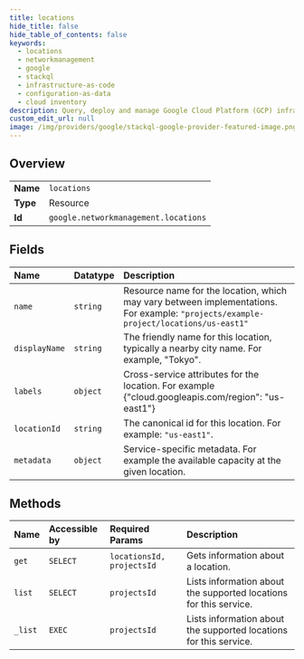 ```yaml
---
title: locations
hide_title: false
hide_table_of_contents: false
keywords:
  - locations
  - networkmanagement
  - google    
  - stackql
  - infrastructure-as-code
  - configuration-as-data
  - cloud inventory
description: Query, deploy and manage Google Cloud Platform (GCP) infrastructure and resources using SQL
custom_edit_url: null
image: /img/providers/google/stackql-google-provider-featured-image.png
---
```

  
    

## Overview
<table><tbody>
<tr><td><b>Name</b></td><td><code>locations</code></td></tr>
<tr><td><b>Type</b></td><td>Resource</td></tr>
<tr><td><b>Id</b></td><td><code>google.networkmanagement.locations</code></td></tr>
</tbody></table>

## Fields
| Name | Datatype | Description |
|:-----|:---------|:------------|
| `name` | `string` | Resource name for the location, which may vary between implementations. For example: `"projects/example-project/locations/us-east1"` |
| `displayName` | `string` | The friendly name for this location, typically a nearby city name. For example, "Tokyo". |
| `labels` | `object` | Cross-service attributes for the location. For example &#123;"cloud.googleapis.com/region": "us-east1"&#125; |
| `locationId` | `string` | The canonical id for this location. For example: `"us-east1"`. |
| `metadata` | `object` | Service-specific metadata. For example the available capacity at the given location. |
## Methods
| Name | Accessible by | Required Params | Description |
|:-----|:--------------|:----------------|:------------|
| `get` | `SELECT` | `locationsId, projectsId` | Gets information about a location. |
| `list` | `SELECT` | `projectsId` | Lists information about the supported locations for this service. |
| `_list` | `EXEC` | `projectsId` | Lists information about the supported locations for this service. |

